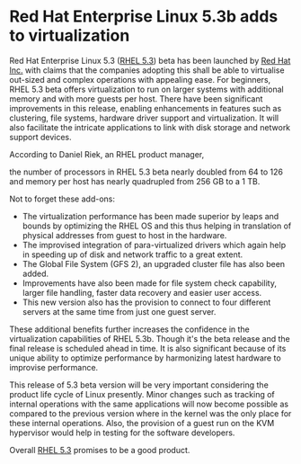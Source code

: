 # Red Hat Enterprise Linux 5.3b adds to virtualization

Red Hat Enterprise Linux 5.3 (<a href="http://www.redhat.com/rhel/">RHEL 5.3</a>) beta has been launched by <a href="http://www.redhat.com/">Red Hat Inc.</a> with claims that the companies adopting this shall be able to virtualise out-sized and complex operations with appealing ease. For beginners, RHEL 5.3 beta offers virtualization to run on larger systems with additional memory and with more guests per host. There have been significant improvements in this release, enabling enhancements in features such as clustering, file systems, hardware driver support and virtualization. It will also facilitate the intricate applications to link with disk storage and network support devices. 

According to Daniel Riek, an RHEL product manager, 

the number of processors in RHEL 5.3 beta nearly doubled from 64 to 126 and memory per host has nearly quadrupled from 256 GB to a 1 TB.

Not to forget these add-ons:

- The virtualization performance has been made superior by leaps and bounds by optimizing the RHEL OS and this thus helping in translation of physical addresses from guest to host in the hardware.
- The improvised integration of para-virtualized drivers which again help in speeding up of disk and network traffic to a great extent.
- The Global File System (GFS 2), an upgraded cluster file has also been added.
- Improvements have also been made for file system check capability, larger file handling, faster data recovery and easier user access.
- This new version also has the provision to connect to four different servers at the same time from just one guest server.

These additional benefits further increases the confidence in the virtualization capabilities of RHEL 5.3b. Though it's the beta release and the final release is scheduled ahead in time. It is also significant because of its unique ability to optimize performance by harmonizing latest hardware to improvise performance. 

This release of 5.3 beta version will be very important considering the product life cycle of Linux presently. Minor changes such as tracking of internal operations with the same applications will now become possible as compared to the previous version where in the kernel was the only place for these internal operations. Also, the provision of a guest run on the KVM hypervisor would help in testing for the software developers. 

Overall <a href="http://www.redhat.com/rhel/">RHEL 5.3</a> promises to be a good product.
